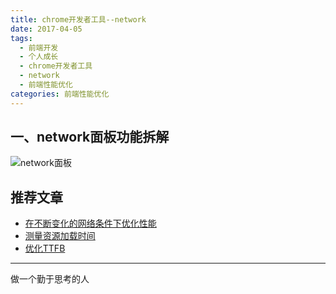 ```yaml
---
title: chrome开发者工具--network
date: 2017-04-05
tags:
  - 前端开发
  - 个人成长
  - chrome开发者工具
  - network
  - 前端性能优化
categories: 前端性能优化
---
```


## 一、network面板功能拆解
![network面板](/images/network.PNG)



## 推荐文章

+ [在不断变化的网络条件下优化性能](https://developers.google.com/web/tools/chrome-devtools/network-performance/network-conditions?hl=zh-cn)
+ [测量资源加载时间](https://developers.google.com/web/tools/chrome-devtools/network-performance/resource-loading?hl=zh-cn)
+ [优化TTFB](http://blog.csdn.net/fumier/article/details/50511174)
---
做一个勤于思考的人
